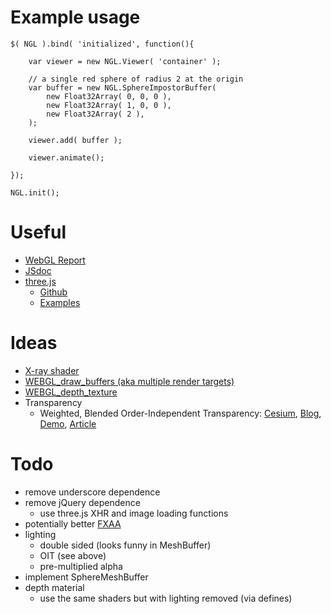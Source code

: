 

Example usage
=============

	$( NGL ).bind( 'initialized', function(){
		
		var viewer = new NGL.Viewer( 'container' );

		// a single red sphere of radius 2 at the origin
		var buffer = new NGL.SphereImpostorBuffer(
			new Float32Array( 0, 0, 0 ),
			new Float32Array( 1, 0, 0 ),
			new Float32Array( 2 ),
		);

		viewer.add( buffer );

		viewer.animate();

	});

	NGL.init();


Useful
======

* [WebGL Report](http://webglreport.com/)
* [JSdoc](http://usejsdoc.org/)
* [three.js](http://threejs.org/)
	* [Github](https://github.com/mrdoob/three.js/)
	* [Examples](http://threejs.org/examples/)


Ideas
=====

* [X-ray shader](https://github.com/cryos/avogadro/tree/master/libavogadro/src/extensions/shaders)
* [WEBGL_draw_buffers (aka multiple render targets)](https://hacks.mozilla.org/2014/01/webgl-deferred-shading/)
* [WEBGL_depth_texture](http://blog.tojicode.com/2012/07/using-webgldepthtexture.html)
* Transparency
	* Weighted, Blended Order-Independent Transparency:
	  [Cesium](http://cesiumjs.org/2014/03/14/Weighted-Blended-Order-Independent-Transparency/),
	  [Blog](http://casual-effects.blogspot.de/2014/03/weighted-blended-order-independent.html),
	  [Demo](http://bagnell.github.io/cesium/Apps/Sandcastle/gallery/OIT.html),
	  [Article](http://jcgt.org/published/0002/02/09/)


Todo
====

* remove underscore dependence
* remove jQuery dependence
	* use three.js XHR and image loading functions
* potentially better [FXAA](https://github.com/AnalyticalGraphicsInc/cesium/blob/master/Source/Shaders/PostProcessFilters/FXAA.glsl)
* lighting
	* double sided (looks funny in MeshBuffer)
	* OIT (see above)
	* pre-multiplied alpha
* implement SphereMeshBuffer
* depth material
	* use the same shaders but with lighting removed (via defines)





